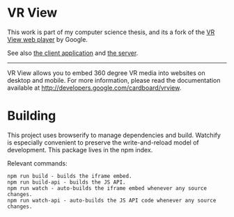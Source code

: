 VR View
=======

This work is part of my computer science thesis, and its a fork of the [VR View web player](https://github.com/googlevr/vrview) by Google.

See also [the client application](https://github.com/gabfusi/prometeo360-editor-client) and [the server](https://github.com/gabfusi/prometeo360-editor-server).

---

VR View allows you to embed 360 degree VR media into websites on desktop and
mobile. For more information, please read the documentation available at
<http://developers.google.com/cardboard/vrview>.

# Building

This project uses browserify to manage dependencies and build.  Watchify is
especially convenient to preserve the write-and-reload model of development.
This package lives in the npm index.

Relevant commands:

    npm run build - builds the iframe embed.
    npm run build-api - builds the JS API.
    npm run watch - auto-builds the iframe embed whenever any source changes.
    npm run watch-api - auto-builds the JS API code whenever any source changes.
